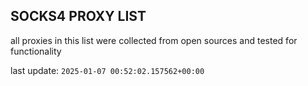 ## SOCKS4 PROXY LIST

all proxies in this list were collected from open sources and tested for functionality

last update: `2025-01-07 00:52:02.157562+00:00`